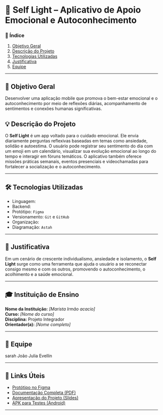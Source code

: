 # 🌟 Self Light – Aplicativo de Apoio Emocional e Autoconhecimento

### 📑 Índice

1. [Objetivo Geral](#-objetivo-geral)  
2. [Descrição do Projeto](#-descrição-do-projeto)  
3. [Tecnologias Utilizadas](#-tecnologias-utilizadas)  
4. [Justificativa](#-justificativa)  
5. [Equipe](#-equipe)  


---

## 🎯 Objetivo Geral
Desenvolver uma aplicação mobile que promova o bem-estar emocional e o autoconhecimento por meio de reflexões diárias, acompanhamento de sentimentos e conexões humanas significativas.

## 💡 Descrição do Projeto
O **Self Light** é um app voltado para o cuidado emocional. Ele envia diariamente perguntas reflexivas baseadas em temas como ansiedade, solidão e autoestima. O usuário pode registrar seu sentimento do dia com um emoji em um calendário, visualizar sua evolução emocional ao longo do tempo e interagir em fóruns temáticos. O aplicativo também oferece missões práticas semanais, eventos presenciais e videochamadas para fortalecer a socialização e o autoconhecimento.

---

## 🛠️ Tecnologias Utilizadas
- Linguagem: 
- Backend:
- Protótipo: `Figma`
- Versionamento: `Git` e `GitHub`
- Organização: 
- Diagramação: `Astah`


---

## 🧠 Justificativa
Em um cenário de crescente individualismo, ansiedade e isolamento, o **Self Light** surge como uma ferramenta que ajuda o usuário a se reconectar consigo mesmo e com os outros, promovendo o autoconhecimento, o acolhimento e a saúde emocional.

---

## 🎓 Instituição de Ensino
**Nome da Instituição:** *[Marista Irmão acacio]*  
**Curso:** *[Nome do curso]*  
**Disciplina:** Projeto Integrador  
**Orientador(a):** *[Nome completo]*  

---

## 👥 Equipe
sarah
João
Julia
Evellin

---

## 🔗 Links Úteis
- [Protótipo no Figma](https://www.figma.com/...)
- [Documentação Completa (PDF)](https://...)
- [Apresentação do Projeto (Slides)](https://...)
- [APK para Testes (Android)](https://...)

---

